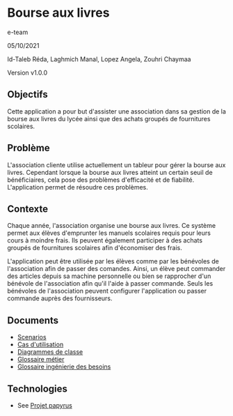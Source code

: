 # Bourse aux livres

e-team

05/10/2021

Id-Taleb Réda, Laghmich Manal, Lopez Angela, Zouhri Chaymaa

Version v1.0.0

## Objectifs
Cette application a pour but d'assister une association dans sa gestion de la bourse aux livres du lycée ainsi que des achats groupés de fournitures scolaires.

## Problème
L'association cliente utilise actuellement un tableur pour gérer la bourse aux livres. Cependant lorsque la bourse aux livres atteint un certain seuil de bénéficiaires, cela pose des problèmes d'efficacité et de fiabilité. L'application permet de résoudre ces problèmes.
 
## Contexte

Chaque année, l'association organise une bourse aux livres. Ce système permet aux élèves d'emprunter les manuels scolaires requis pour leurs cours à moindre frais. Ils peuvent également participer à des achats groupés de fournitures scolaires afin d'économiser des frais.

L'application peut être utilisée par les élèves comme par les bénévoles de l'association afin de passer des comandes. Ainsi, un élève peut commander des articles depuis sa machine personnelle ou bien se rapprocher d'un bénévole de l'association afin qu'il l'aide à passer commande. Seuls les bénévoles de l'association peuvent configurer l'application ou passer commande auprès des fournisseurs.

## Documents
* [Scenarios](https://github.com/reda-idtaleb/e-team_BAL/blob/master/scenarios/scenarios.md)
* [Cas d'utilisation](https://github.com/reda-idtaleb/e-team_BAL/tree/master/Cas%20d'utilisations)
* [Diagrammes de classe](https://github.com/reda-idtaleb/e-team_BAL/tree/master/diagrammes)
* [Glossaire métier](https://github.com/reda-idtaleb/e-team_BAL/blob/master/glossaire_metier.md)
* [Glossaire ingénierie des besoins](https://github.com/reda-idtaleb/e-team_BAL/blob/master/glossaire_ingenierie_besoins.md)
## Technologies
* See [Projet papyrus](https://projects.eclipse.org/projects/modeling.mdt.papyrus)
